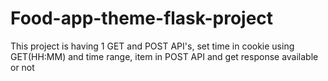 # Food-app-theme-flask-project
This project is having 1 GET and POST API's, set time in cookie using GET(HH:MM) and time range, item in POST API and get response  available or not
